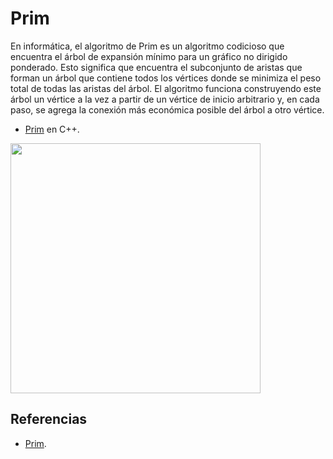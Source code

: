 # Prim

En informática, el algoritmo de Prim es un algoritmo codicioso que encuentra el árbol de expansión mínimo para un gráfico no dirigido ponderado. 
Esto significa que encuentra el subconjunto de aristas que forman un árbol que contiene todos los vértices donde se minimiza el peso total de todas 
las aristas del árbol. El algoritmo funciona construyendo este árbol un vértice a la vez a partir de un vértice de inicio arbitrario y, en cada paso, 
se agrega la conexión más económica posible del árbol a otro vértice.

* [Prim](https://github.com/Lutyvr02/Algoritmica/blob/main/Contenidos/Prim/prim.cpp) en C++.
<img src="https://user-images.githubusercontent.com/101956531/197398538-c6ece19a-8120-4897-a0e6-f7a507c9fea2.png" width="400">

## Referencias
* [Prim](https://www.geeksforgeeks.org/prims-minimum-spanning-tree-mst-greedy-algo-5/).
